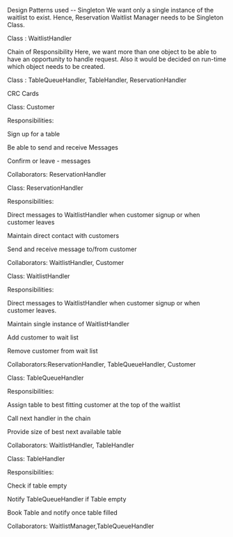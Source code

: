 Design Patterns used --
Singleton
We want only a single instance of the waitlist to exist. Hence, Reservation Waitlist Manager needs to be Singleton Class.

Class : WaitlistHandler


Chain of Responsibility
Here, we want more than one object to be able to have an opportunity to handle request. Also it would be decided on run-time which object needs to be created.

Class : TableQueueHandler, TableHandler, ReservationHandler

CRC Cards


Class: Customer

Responsibilities:

Sign up for a table

Be able to send and receive Messages

Confirm or leave - messages

Collaborators: ReservationHandler


Class: ReservationHandler

Responsibilities:

Direct messages to WaitlistHandler when customer signup or when customer leaves

Maintain direct contact with customers

Send and receive message to/from customer

Collaborators: WaitlistHandler, Customer


Class: WaitlistHandler

Responsibilities:

Direct messages to WaitlistHandler when customer signup or when customer leaves.

Maintain single instance of WaitlistHandler

Add customer to wait list

Remove customer from wait list

Collaborators:ReservationHandler, TableQueueHandler, Customer


Class: TableQueueHandler

Responsibilities:

Assign table to best fitting customer at the top of the waitlist

Call next handler in the chain

Provide size of best next available table

Collaborators: WaitlistHandler, TableHandler


Class: TableHandler

Responsibilities:

Check if table empty

Notify TableQueueHandler if Table empty

Book Table and notify once table filled

Collaborators: WaitlistManager,TableQueueHandler
